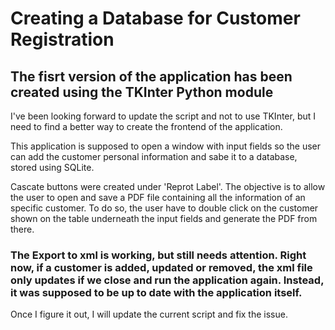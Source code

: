 # Creating a Database for Customer Registration 

## The fisrt version of the application has been created using the TKInter Python module


I've been looking forward to update the script and not to use TKInter, but I need to find a better way to create the frontend of the application. 

This application is supposed to open a window with input fields so the user can add the customer personal information and sabe it to a database, stored using SQLite. 

Cascate buttons were created under 'Reprot Label'. The objective is to allow the user to open and save a PDF file containing all the information of an specific customer. To do so, the user have to double click on the customer shown on the table underneath the input fields and generate the PDF from there. 

### **The Export to xml is working, but still needs attention. Right now, if a customer is added, updated or removed, the xml file  only updates if we close and run the application again. Instead, it was supposed to be up to date with the application itself.** 

Once I figure it out, I will update the current script and fix the issue. 
